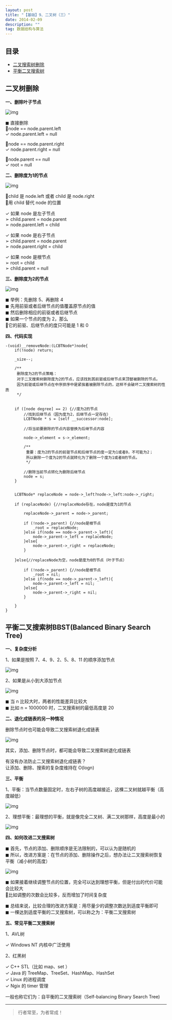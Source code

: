 ```yaml
---
layout: post
title: "【基础】9、二叉树（三）"
date: 2014-02-09
description: ""
tag: 数据结构与算法
---
```







## 目录

* [二叉搜索树删除](#content1)
* [平衡二叉搜索树](#content2)





<!-- ************************************************ -->
## <a id="content1"></a>二叉树删除

**一、删除叶子节点**

<img src="/images/DataStructurs/bst5.png" alt="img">


◼ 直接删除    
node == node.parent.left   
✓ node.parent.left = null     

node == node.parent.right   
✓ node.parent.right = null   

node.parent == null    
✓ root = null


**二、删除度为1的节点**

<img src="/images/DataStructurs/bst6.png" alt="img">

child 是 node.left 或者 child 是 node.right        
用 child 替代 node 的位置     

✓ 如果 node 是左子节点    
➢ child.parent = node.parent    
➢ node.parent.left = child  

✓ 如果 node 是右子节点     
➢ child.parent = node.parent   
➢ node.parent.right = child    

✓ 如果 node 是根节点   
➢ root = child    
➢ child.parent = null    


**三、删除度为2的节点**

<img src="/images/DataStructurs/bst7.png" alt="img">

◼ 举例：先删除 5、再删除 4     
◼ 先用前驱或者后继节点的值覆盖原节点的值    
◼ 然后删除相应的前驱或者后继节点    
◼ 如果一个节点的度为 2，那么    
它的前驱、后继节点的度只可能是 1 和 0     

**四、代码实现**

```objectc
-(void)__removeNode:(LCBTNode*)node{
    if(!node) return;
    
    _size--;
    
    /**
     删除度为2的节点策略：
     对于二叉搜索树删除度为2的节点，应该找到其前驱或后继节点来顶替被删除的节点。
     因为前驱或后继节点在中序排序中是紧挨着被删除节点的，这样不会破坏二叉搜索树的性质
     */
    
    
    if ([node degree] == 2) {//度为2的节点
        //找到后继节点（因为度为2，后继节点一定存在）
        LCBTNode * s = [self __successor:node];
        
        //将当前要删除的节点内容替换为后继节点内容
        
        node->_element = s->_element;
        
        /**
         重要：度为2的节点的前驱节点和后继节点的度一定为1或者0，不可能为2；
         所以删除一个度为2的节点就转化为了删除一个度为1或者0的节点。
         */
        
        //删除当前节点转化为删除后继节点
        node = s;
    }
    
    
    LCBTNode* replaceNode = node->_left?node->_left:node->_right;
    
    if (replaceNode) {//replaceNode存在，node是度为1的节点
        
        replaceNode->_parent = node->_parent;
        
        if (!node->_parent) {//node是根节点
            _root = replaceNode;
        }else if(node == node->_parent->_left){
            node->_parent->_left = replaceNode;
        }else{
            node->_parent->_right = replaceNode;
        }
        
    }else{//replaceNode为空，node是度为0的节点（叶子节点）
        
        if (!node->_parent) {//node是根节点
            _root = nil;
        }else if(node == node->_parent->_left){
            node->_parent->_left = nil;
        }else{
            node->_parent->_right = nil;
        }
        
    }
}
```


<!-- ************************************************ -->
## <a id="content2"></a>平衡二叉搜索树BBST(Balanced Binary Search Tree)

**一、复杂度分析**

1、如果是按照 7、4、9、2、5、8、11 的顺序添加节点

<img src="/images/DataStructurs/bst8.png" alt="img">

2、如果是从小到大添加节点

<img src="/images/DataStructurs/bst9.png" alt="img">



◼ 当 n 比较大时，两者的性能差异比较大     
◼ 比如 n = 1000000 时，二叉搜索树的最低高度是 20    



**二、退化成链表的另一种情况**

删除节点时也可能会导致二叉搜索树退化成链表

<img src="/images/DataStructurs/bst10.png" alt="img">


其实，添加、删除节点时，都可能会导致二叉搜索树退化成链表

有没有办法防止二叉搜索树退化成链表？    
让添加、删除、搜索的复杂度维持在 O(logn)

**三、平衡**

1、平衡：当节点数量固定时，左右子树的高度越接近，这棵二叉树就越平衡（高度越低）

<img src="/images/DataStructurs/bst11.png" alt="img">

2、理想平衡：最理想的平衡，就是像完全二叉树、满二叉树那样，高度是最小的

<img src="/images/DataStructurs/bst12.png" alt="img">


**四、如何改进二叉搜索树**

◼ 首先，节点的添加、删除顺序是无法限制的，可以认为是随机的     
◼ 所以，改进方案是：在节点的添加、删除操作之后，想办法让二叉搜索树恢复平衡（减小树的高度）   

<img src="/images/DataStructurs/bst13.png" alt="img">


◼ 如果接着继续调整节点的位置，完全可以达到理想平衡，但是付出的代价可能会比较大    
比如调整的次数会比较多，反而增加了时间复杂度    

◼ 总结来说，比较合理的改进方案是：用尽量少的调整次数达到适度平衡即可    
◼ 一棵达到适度平衡的二叉搜索树，可以称之为：平衡二叉搜索树      


**五、常见平衡二叉搜索树**

1、AVL树

✓ Windows NT 内核中广泛使用

2、红黑树

✓ C++ STL（比如 map、set ）    
✓ Java 的 TreeMap、TreeSet、HashMap、HashSet    
✓ Linux 的进程调度    
✓ Ngix 的 timer 管理     

一般也称它们为：自平衡的二叉搜索树（Self-balancing Binary Search Tree)




----------
>  行者常至，为者常成！


